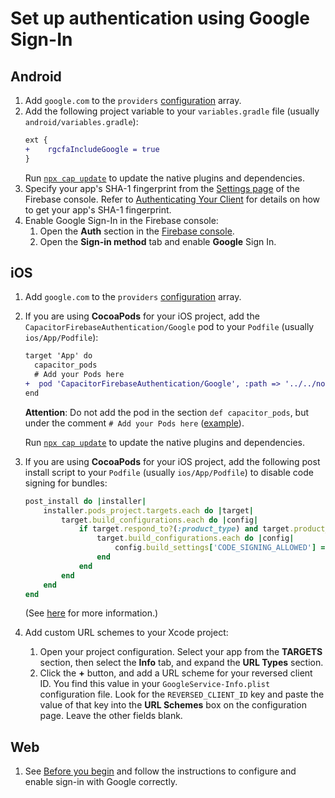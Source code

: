 # Set up authentication using Google Sign-In

## Android

1. Add `google.com` to the `providers` [configuration](https://github.com/capawesome-team/capacitor-firebase/tree/main/packages/authentication#configuration) array.
1. Add the following project variable to your `variables.gradle` file (usually `android/variables.gradle`):
   ```diff
   ext {
   +    rgcfaIncludeGoogle = true
   }
   ```
   Run [`npx cap update`](https://capacitorjs.com/docs/cli/update) to update the native plugins and dependencies.
1. Specify your app's SHA-1 fingerprint from the [Settings page](https://console.firebase.google.com/project/_/settings/general/) of the Firebase console.
   Refer to [Authenticating Your Client](https://developers.google.com/android/guides/client-auth) for details on how to get your app's SHA-1 fingerprint.
1. Enable Google Sign-In in the Firebase console:
   1. Open the **Auth** section in the [Firebase console](https://console.firebase.google.com/).
   1. Open the **Sign-in method** tab and enable **Google** Sign In.

## iOS

1. Add `google.com` to the `providers` [configuration](https://github.com/capawesome-team/capacitor-firebase/tree/main/packages/authentication#configuration) array.
1. If you are using **CocoaPods** for your iOS project, add the `CapacitorFirebaseAuthentication/Google` pod to your `Podfile` (usually `ios/App/Podfile`):

   ```diff
   target 'App' do
     capacitor_pods
     # Add your Pods here
   +  pod 'CapacitorFirebaseAuthentication/Google', :path => '../../node_modules/@capacitor-firebase/authentication'
   end
   ```

   **Attention**: Do not add the pod in the section `def capacitor_pods`, but under the comment `# Add your Pods here` ([example](https://github.com/robingenz/capacitor-firebase-plugin-demo/blob/e1684a0af6871442ed0a87dceeeba6fd9ce0185d/ios/App/Podfile#L30)).

   Run [`npx cap update`](https://capacitorjs.com/docs/cli/update) to update the native plugins and dependencies.

1. If you are using **CocoaPods** for your iOS project, add the following post install script to your `Podfile` (usually `ios/App/Podfile`) to disable code signing for bundles:
   ```ruby
   post_install do |installer|
       installer.pods_project.targets.each do |target|
           target.build_configurations.each do |config|
               if target.respond_to?(:product_type) and target.product_type == "com.apple.product-type.bundle"
                   target.build_configurations.each do |config|
                       config.build_settings['CODE_SIGNING_ALLOWED'] = 'NO'
                   end
               end
           end
       end
   end
   ```
   (See [here](https://stackoverflow.com/q/73765469/6731412) for more information.)
1. Add custom URL schemes to your Xcode project:
   1. Open your project configuration.
      Select your app from the **TARGETS** section, then select the **Info** tab, and expand the **URL Types** section.
   1. Click the **+** button, and add a URL scheme for your reversed client ID.
      You find this value in your `GoogleService-Info.plist` configuration file.
      Look for the `REVERSED_CLIENT_ID` key and paste the value of that key into the **URL Schemes** box on the configuration page.
      Leave the other fields blank.

## Web

1. See [Before you begin](https://firebase.google.com/docs/auth/web/google-signin#before_you_begin) and follow the instructions to configure and enable sign-in with Google correctly.
